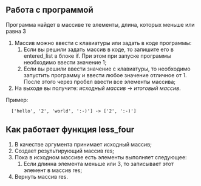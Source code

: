 ## Работа с программой

Программа найдет в массиве те элементы, длина, которых меньше
или равна 3

1. Массив можно ввести с клавиатуры или задать в коде программы:
   1. Если вы решили задать массив в коде, то запишите его 
   в entered_list в блоке if. При этом при запуске программы 
   необходимо ввести значение 1;
   2. Если вы решили ввести значение с клавиатуры, то необходимо
   запустить программу и ввести любое значение отличное от 1. 
   После этого через пробел ввести все элементы массива;
2. На выходе вы получите: _исходный массив_ -> _итоговый массив_.
   
Пример:


      ['hello', '2', 'world', ':-)'] -> ['2', ':-)']



## Как работает функция less_four
1. В качестве аргумента принимает исходный массив;
2. Создает результирующий массив res;
3. Пока в исходном массиве есть элементы выполняет следующее:
   1. Если длинна элемента меньше или 3, то записывает этот элемент
   в массив res;
4. Вернуть массив res.